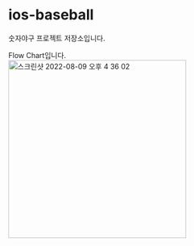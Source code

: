 # ios-baseball
숫자야구 프로젝트 저장소입니다. 

Flow Chart입니다.<br>
<img width="353" alt="스크린샷 2022-08-09 오후 4 36 02" src="https://user-images.githubusercontent.com/84975077/183592041-0aac1838-60cf-4779-8ffc-02f463018f94.png">
